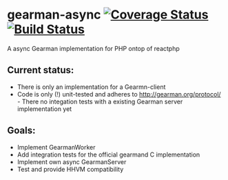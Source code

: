 gearman-async [![Coverage Status](https://coveralls.io/repos/bzikarsky/gearman-async/badge.png)](https://coveralls.io/r/bzikarsky/gearman-async) [![Build Status](https://travis-ci.org/bzikarsky/gearman-async.png?branch=master)](https://travis-ci.org/bzikarsky/gearman-async)
=============

A async Gearman implementation for PHP ontop of reactphp

## Current status:
- There is only an implementation for a Gearmn-client
- Code is only (!) unit-tested and adheres to http://gearman.org/protocol/ - There no integation tests with a existing Gearman server implementation yet

## Goals:
- Implement GearmanWorker
- Add integration tests for the official gearmand C implementation
- Implement own async GearmanServer
- Test and provide HHVM compatibility
